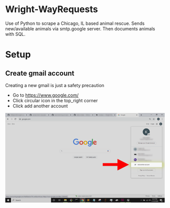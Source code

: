 # Wright-WayRequests
Use of Python to scrape a Chicago, IL based animal rescue. Sends new/available animals via smtp.google server. Then documents animals with SQL.
# Setup
## Create gmail account
Creating a new gmail is just a safety precaution
* Go to https://www.google.com/
* Click circular icon in the top_right corner
* Click add another account
<p align="center">
<img src="./img/GoogleStep1.png" alt="Size Limit CLI" width="738">
</p>
